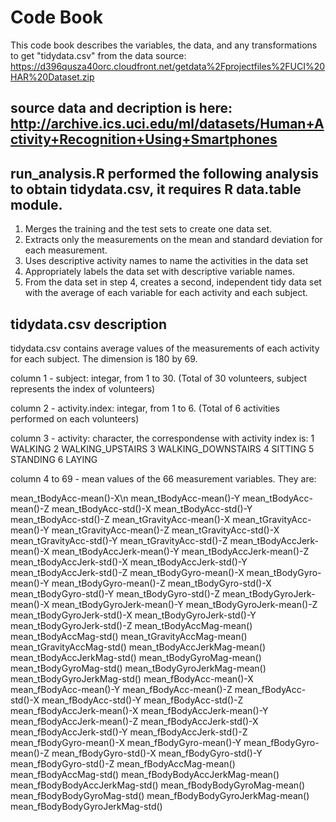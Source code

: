 # Code Book
This code book describes the variables, the data, and any transformations to get "tidydata.csv" from the data source:
https://d396qusza40orc.cloudfront.net/getdata%2Fprojectfiles%2FUCI%20HAR%20Dataset.zip

## source data and decription is here: http://archive.ics.uci.edu/ml/datasets/Human+Activity+Recognition+Using+Smartphones 

## run_analysis.R performed the following analysis to obtain tidydata.csv, it requires R data.table module.
1. Merges the training and the test sets to create one data set.
2. Extracts only the measurements on the mean and standard deviation for each measurement. 
3. Uses descriptive activity names to name the activities in the data set
4. Appropriately labels the data set with descriptive variable names. 
5. From the data set in step 4, creates a second, independent tidy data set with the average of each variable for each activity and each subject.

## tidydata.csv description
tidydata.csv contains average values of the measurements of each activity for each subject. The dimension is 180 by 69.

column 1 - subject: integar, from 1 to 30. (Total of 30 volunteers, subject represents the index of volunteers)

column 2 - activity.index: integar, from 1 to 6. (Total of 6 activities performed on each volunteers)

column 3 - activity: character, the correspondense with activity index is:
			1 WALKING
			2 WALKING_UPSTAIRS
			3 WALKING_DOWNSTAIRS
			4 SITTING
			5 STANDING
			6 LAYING
			
column 4 to 69 - mean values of the 66 measurement variables. They are:

mean_tBodyAcc-mean()-X\n
mean_tBodyAcc-mean()-Y
mean_tBodyAcc-mean()-Z
mean_tBodyAcc-std()-X 
mean_tBodyAcc-std()-Y
mean_tBodyAcc-std()-Z
mean_tGravityAcc-mean()-X
mean_tGravityAcc-mean()-Y
mean_tGravityAcc-mean()-Z
mean_tGravityAcc-std()-X
mean_tGravityAcc-std()-Y
mean_tGravityAcc-std()-Z
mean_tBodyAccJerk-mean()-X
mean_tBodyAccJerk-mean()-Y
mean_tBodyAccJerk-mean()-Z
mean_tBodyAccJerk-std()-X
mean_tBodyAccJerk-std()-Y
mean_tBodyAccJerk-std()-Z
mean_tBodyGyro-mean()-X
mean_tBodyGyro-mean()-Y
mean_tBodyGyro-mean()-Z
mean_tBodyGyro-std()-X
mean_tBodyGyro-std()-Y
mean_tBodyGyro-std()-Z
mean_tBodyGyroJerk-mean()-X
mean_tBodyGyroJerk-mean()-Y
mean_tBodyGyroJerk-mean()-Z
mean_tBodyGyroJerk-std()-X
mean_tBodyGyroJerk-std()-Y
mean_tBodyGyroJerk-std()-Z
mean_tBodyAccMag-mean()
mean_tBodyAccMag-std()
mean_tGravityAccMag-mean()
mean_tGravityAccMag-std()
mean_tBodyAccJerkMag-mean()
mean_tBodyAccJerkMag-std()
mean_tBodyGyroMag-mean()
mean_tBodyGyroMag-std()
mean_tBodyGyroJerkMag-mean()
mean_tBodyGyroJerkMag-std()
mean_fBodyAcc-mean()-X
mean_fBodyAcc-mean()-Y
mean_fBodyAcc-mean()-Z
mean_fBodyAcc-std()-X
mean_fBodyAcc-std()-Y
mean_fBodyAcc-std()-Z
mean_fBodyAccJerk-mean()-X
mean_fBodyAccJerk-mean()-Y
mean_fBodyAccJerk-mean()-Z
mean_fBodyAccJerk-std()-X
mean_fBodyAccJerk-std()-Y
mean_fBodyAccJerk-std()-Z
mean_fBodyGyro-mean()-X
mean_fBodyGyro-mean()-Y
mean_fBodyGyro-mean()-Z
mean_fBodyGyro-std()-X
mean_fBodyGyro-std()-Y
mean_fBodyGyro-std()-Z
mean_fBodyAccMag-mean()
mean_fBodyAccMag-std()
mean_fBodyBodyAccJerkMag-mean()
mean_fBodyBodyAccJerkMag-std()
mean_fBodyBodyGyroMag-mean()
mean_fBodyBodyGyroMag-std()
mean_fBodyBodyGyroJerkMag-mean()
mean_fBodyBodyGyroJerkMag-std()

#
